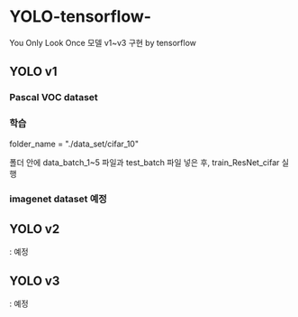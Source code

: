 # YOLO-tensorflow-
You Only Look Once 모델 v1~v3 구현 by tensorflow


<h2>YOLO v1</h2>
 
<h3>Pascal VOC dataset</h3>

 
<h3>학습</h3>
 
folder_name = "./data_set/cifar_10"
 
폴더 안에 data_batch_1~5 파일과 test_batch 파일 넣은 후, train_ResNet_cifar 실행
 
 

<h3>imagenet dataset 예정</h3>
 
 
<h2>YOLO v2</h2>

 : 예정


<h2>YOLO v3</h2>

: 예정

